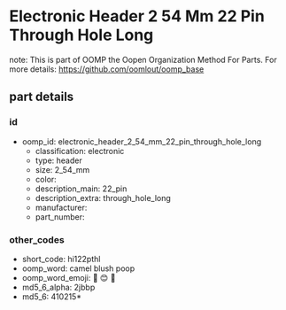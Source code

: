# Electronic Header 2 54 Mm 22 Pin Through Hole Long  

note: This is part of OOMP the Oopen Organization Method For Parts. For more details: https://github.com/oomlout/oomp_base

##  part details





### id
* oomp_id: electronic_header_2_54_mm_22_pin_through_hole_long
  * classification: electronic
  * type: header
  * size: 2_54_mm
  * color: 
  * description_main: 22_pin
  * description_extra: through_hole_long
  * manufacturer: 
  * part_number: 

### other_codes
* short_code: hi122pthl
* oomp_word: camel blush poop
* oomp_word_emoji: :camel: :blush: :poop:
* md5_6_alpha: 2jbbp
* md5_6: 410215* 